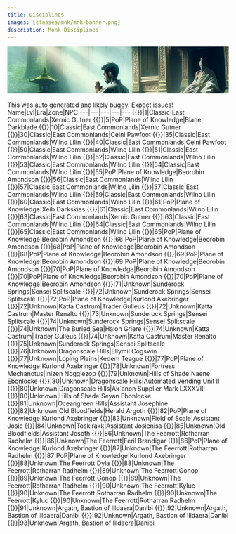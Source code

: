 ```yaml
---
title: Disciplines
images: [classes/mnk/mnk-banner.png]
description: Monk Disciplines.
---
```

![Monk Disciplines](mnk-banner.png)

This was auto generated and likely buggy. Expect issues!
Name|Lvl|Era|Zone|NPC
---|---|---|---|---
{{<spell id="5225" name="Throw Stone">}}|1|Classic|East Commonlands|Xernic Gutner
{{<spell id="25060" name="Elbow Strike">}}|5|PoP|Plane of Knowledge|Blane Darkblade
{{<spell id="4721" name="Focused Will Discipline">}}|10|Classic|East Commonlands|Xernic Gutner
{{<spell id="4585" name="Resistant Discipline">}}|30|Classic|East Commonlands|Celni Pawfoot
{{<spell id="4614" name="Phantom Zephyr">}}|35|Classic|East Commonlands|Wilno Lilin
{{<spell id="4587" name="Fearless Discipline">}}|40|Classic|East Commonlands|Celni Pawfoot
{{<spell id="4683" name="Phantom Wind">}}|50|Classic|East Commonlands|Wilno Lilin
{{<spell id="4510" name="Stonestance Discipline">}}|51|Classic|East Commonlands|Wilno Lilin
{{<spell id="4511" name="Thunderkick Discipline">}}|52|Classic|East Commonlands|Wilno Lilin
{{<spell id="4509" name="Whirlwind Discipline">}}|53|Classic|East Commonlands|Wilno Lilin
{{<spell id="4502" name="Voiddance Discipline">}}|54|Classic|East Commonlands|Wilno Lilin
{{<spell id="8923" name="Disciple's Aura">}}|55|PoP|Plane of Knowledge|Beorobin Amondson
{{<spell id="4512" name="Innerflame Discipline">}}|56|Classic|East Commonlands|Wilno Lilin
{{<spell id="4513" name="Hundred Fists Discipline">}}|57|Classic|East Commonlands|Wilno Lilin
{{<spell id="4684" name="Phantom Echo">}}|57|Classic|East Commonlands|Wilno Lilin
{{<spell id="4507" name="Silentfist Discipline">}}|59|Classic|East Commonlands|Wilno Lilin
{{<spell id="4508" name="Ashenhand Discipline">}}|60|Classic|East Commonlands|Wilno Lilin
{{<spell id="6752" name="Leopard Claw">}}|61|PoP|Plane of Knowledge|Xeib Darkskies
{{<spell id="4692" name="Planeswalk Discipline">}}|61|Classic|East Commonlands|Wilno Lilin
{{<spell id="4687" name="Healing Will Discipline">}}|63|Classic|East Commonlands|Xernic Gutner
{{<spell id="4691" name="Speed Focus Discipline">}}|63|Classic|East Commonlands|Wilno Lilin
{{<spell id="4698" name="Phantom Call">}}|64|Classic|East Commonlands|Wilno Lilin
{{<spell id="4690" name="Earthwalk Discipline">}}|65|Classic|East Commonlands|Wilno Lilin
{{<spell id="5019" name="Phantom Shadow">}}|65|PoP|Plane of Knowledge|Beorobin Amondson
{{<spell id="6193" name="Dreamwalk Discipline">}}|66|PoP|Plane of Knowledge|Beorobin Amondson
{{<spell id="6195" name="Counterforce Discipline">}}|68|PoP|Plane of Knowledge|Beorobin Amondson
{{<spell id="8002" name="Fists of Wu">}}|68|PoP|Plane of Knowledge|Beorobin Amondson
{{<spell id="6727" name="Dragon Fang">}}|69|PoP|Plane of Knowledge|Beorobin Amondson
{{<spell id="6175" name="Phantom Cry">}}|69|PoP|Plane of Knowledge|Beorobin Amondson
{{<spell id="8473" name="Heel of Kanji">}}|70|PoP|Plane of Knowledge|Beorobin Amondson
{{<spell id="8474" name="Master's Aura">}}|70|PoP|Plane of Knowledge|Beorobin Amondson
{{<spell id="6194" name="Rapid Kick Discipline">}}|70|PoP|Plane of Knowledge|Beorobin Amondson
{{<spell id="10947" name="Phantom Silhouette">}}|71|Unknown|Sunderock Springs|Sensei Splitscale
{{<spell id="10938" name="Impenetrable Discipline">}}|72|Unknown|Sunderock Springs|Sensei Splitscale
{{<spell id="11913" name="Second Wind">}}|72|PoP|Plane of Knowledge|Kurlond Axebringer
{{<spell id="11914" name="Second Wind Rk. II">}}|72|Unknown|Katta Castrum|Trader Gulleus
{{<spell id="11915" name="Second Wind Rk. III">}}|72|Unknown|Katta Castrum|Master Renalto
{{<spell id="10932" name="Echo of Misdirection">}}|73|Unknown|Sunderock Springs|Sensei Splitscale
{{<spell id="10944" name="Clawstriker's Flurry">}}|74|Unknown|Sunderock Springs|Sensei Splitscale
{{<spell id="11922" name="Scaledfist Discipline">}}|74|Unknown|The Buried Sea|Halon Griere
{{<spell id="11923" name="Scaledfist Discipline Rk. II">}}|74|Unknown|Katta Castrum|Trader Gulleus
{{<spell id="11924" name="Scaledfist Discipline Rk. III">}}|74|Unknown|Katta Castrum|Master Renalto
{{<spell id="10950" name="Moment of Calm">}}|75|Unknown|Sunderock Springs|Sensei Splitscale
{{<spell id="14799" name="Shimmering Silhouette">}}|76|Unknown|Dragonscale Hills|Ellymil Cogswin
{{<spell id="14811" name="Astral Projection">}}|77|Unknown|Loping Plains|Kedem Teague
{{<spell id="14192" name="Third Wind">}}|77|PoP|Plane of Knowledge|Kurlond Axebringer
{{<spell id="14784" name="Echo of Deception">}}|78|Unknown|Fortress Mechanotus|Inizen Nogglezop
{{<spell id="14820" name="Crystalpalm Discipline">}}|79|Unknown|Hills of Shade|Naene Ebonlocke
{{<spell id="14815" name="Delay Death Rk. II">}}|80|Unknown|Dragonscale Hills|Automated Vending Unit II
{{<spell id="14816" name="Delay Death Rk. III">}}|80|Unknown|Dragonscale Hills|Ak`anon Supplier Mark LXXXVIII
{{<spell id="14802" name="Moment of Tranquility">}}|80|Unknown|Hills of Shade|Seyan Ebonlocke
{{<spell id="18904" name="Phantom Apparition">}}|81|Unknown|Oceangreen Hills|Assistant Josephine
{{<spell id="18916" name="Chrono Projection">}}|82|Unknown|Old Bloodfields|Herald Argoth
{{<spell id="18213" name="Fourth Wind">}}|82|PoP|Plane of Knowledge|Kurlond Axebringer
{{<spell id="18889" name="Echo of Distraction">}}|83|Unknown|Field of Scale|Assistant Josic
{{<spell id="19552" name="Punch Through">}}|84|Unknown|Toskirakk|Assistant Josienisa
{{<spell id="18907" name="Moment of Placidity">}}|85|Unknown|Old Bloodfields|Assistant Josoth
{{<spell id="25907" name="Dreamwalker's Synergy">}}|86|Unknown|The Feerrott|Rotharran Radhelm
{{<spell id="25911" name="Phantasmal Apparition">}}|86|Unknown|The Feerrott|Feril Brandigar
{{<spell id="25000" name="Respite">}}|86|PoP|Plane of Knowledge|Kurlond Axebringer
{{<spell id="25914" name="Cloud of Fists">}}|87|Unknown|The Feerrott|Rotharran Radhelm
{{<spell id="25003" name="Fifth Wind">}}|87|PoP|Plane of Knowledge|Kurlond Axebringer
{{<spell id="25917" name="Echo of Confusion">}}|88|Unknown|The Feerrott|Dyla
{{<spell id="25923" name="Ironfist Discipline">}}|88|Unknown|The Feerrott|Rotharran Radhelm
{{<spell id="25009" name="Jab Through">}}|89|Unknown|The Feerrott|Gonop
{{<spell id="25926" name="Six-Step Pattern">}}|89|Unknown|The Feerrott|Gonop
{{<spell id="25929" name="Void Body">}}|89|Unknown|The Feerrott|Rotharran Radhelm
{{<spell id="25932" name="Deny Death">}}|90|Unknown|The Feerrott|Kyluc
{{<spell id="25938" name="Five Breaths">}}|90|Unknown|The Feerrott|Rotharran Radhelm
{{<spell id="25941" name="Heel of Kai">}}|90|Unknown|The Feerrott|Kyluc
{{<spell id="25944" name="Intercepting Fist">}}|90|Unknown|The Feerrott|Rotharran Radhelm
{{<spell id="29006" name="Veiled Apparition">}}|91|Unknown|Argath, Bastion of Illdaera|Danibi
{{<spell id="28003" name="Sixth Wind">}}|92|Unknown|Argath, Bastion of Illdaera|Danibi
{{<spell id="29018" name="Void Step">}}|92|Unknown|Argath, Bastion of Illdaera|Danibi
{{<spell id="29027" name="Crane Stance">}}|93|Unknown|Argath, Bastion of Illdaera|Danibi
